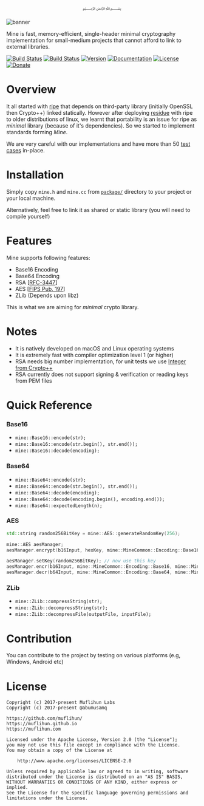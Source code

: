 <p align="center">
  ﷽
</p>

![banner]

Mine is fast, memory-efficient, single-header minimal cryptography implementation for small-medium projects that cannot afford to link to external libraries.

[![Build Status](https://img.shields.io/travis/muflihun/mine/master.svg)](https://travis-ci.org/muflihun/mine)
[![Build Status](https://img.shields.io/travis/muflihun/mine/develop.svg)](https://travis-ci.org/muflihun/mine)
[![Version](https://img.shields.io/github/release/muflihun/mine.svg)](https://github.com/muflihun/mine/releases/latest)
[![Documentation](https://img.shields.io/badge/docs-doxygen-blue.svg)](https://muflihun.github.io/mine)
[![License](https://img.shields.io/badge/License-Apache%202.0-blue.svg)](https://github.com/muflihun/mine/blob/master/LICENCE)
[![Donate](https://img.shields.io/badge/Donate-PayPal-green.svg)](https://www.paypal.me/MuflihunDotCom/25)

# Overview
It all started with [ripe](https://github.com/muflihun/ripe) that depends on third-party library (initially OpenSSL then Crypto++) linked statically. However after deploying [residue](https://github.com/muflihun/residue) with ripe to older distributions of linux, we learnt that portability is an issue for ripe as _minimal_ library (because of it's dependencies). So we started to implement standards forming _Mine_.

We are very careful with our implementations and have more than 50 [test cases](/test/) in-place.

# Installation
Simply copy `mine.h` and `mine.cc` from [`package/`](/package/) directory to your project or your local machine.

Alternatively, feel free to link it as shared or static library (you will need to compile yourself)
 
# Features
Mine supports following features:

 * Base16 Encoding
 * Base64 Encoding
 * RSA [[RFC-3447](https://tools.ietf.org/html/rfc3447)]
 * AES [[FIPS Pub. 197](http://nvlpubs.nist.gov/nistpubs/FIPS/NIST.FIPS.197.pdf)]
 * ZLib (Depends upon libz)
 
This is what we are aiming for _minimal_ crypto library.

# Notes

 * It is natively developed on macOS and Linux operating systems
 * It is extremely fast with compiler optimization level 1 (or higher)
 * RSA needs big number implementation, for unit tests we use [Integer from Crypto++](https://www.cryptopp.com/wiki/Integer)
 * RSA currently does not support signing & verification or reading keys from PEM files

# Quick Reference

### Base16

 * `mine::Base16::encode(str);`
 * `mine::Base16::encode(str.begin(), str.end());`
 * `mine::Base16::decode(encoding);`

### Base64

 * `mine::Base64::encode(str);`
 * `mine::Base64::encode(str.begin(), str.end());`
 * `mine::Base64::decode(encoding);`
 * `mine::Base64::decode(encoding.begin(), encoding.end());`
 * `mine::Base64::expectedLength(n);`
 
### AES

 ```c++
 std::string random256BitKey = mine::AES::generateRandomKey(256);
 
 mine::AES aesManager;
 aesManager.encrypt(b16Input, hexKey, mine::MineCommon::Encoding::Base16, mine::MineCommon::Encoding::Base64); // takes base16, encrypts and returns base64 
 
 aesManager.setKey(random256BitKey); // now use this key
 aesManager.encr(b16Input, mine::MineCommon::Encoding::Base16, mine::MineCommon::Encoding::Base64); // don't need key with requests
 aesManager.decr(b64Input, mine::MineCommon::Encoding::Base64, mine::MineCommon::Encoding::Raw); // Returns raw string
 ```
 
### ZLib

 * `mine::ZLib::compressString(str);`
 * `mine::ZLib::decompressString(str);`
 * `mine::ZLib::decompressFile(outputFile, inputFile);`

# Contribution
You can contribute to the project by testing on various platforms (e.g, Windows, Android etc)

# License

```
Copyright (c) 2017-present Muflihun Labs
Copyright (c) 2017-present @abumusamq

https://github.com/muflihun/
https://muflihun.github.io
https://muflihun.com

Licensed under the Apache License, Version 2.0 (the "License");
you may not use this file except in compliance with the License.
You may obtain a copy of the License at

    http://www.apache.org/licenses/LICENSE-2.0

Unless required by applicable law or agreed to in writing, software
distributed under the License is distributed on an "AS IS" BASIS,
WITHOUT WARRANTIES OR CONDITIONS OF ANY KIND, either express or implied.
See the License for the specific language governing permissions and
limitations under the License.
```

  [banner]: https://raw.githubusercontent.com/muflihun/mine/develop/mine.png
